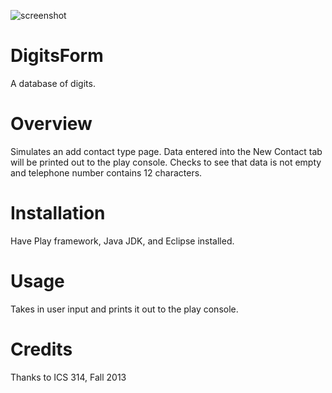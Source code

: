 ![screenshot](https://raw.github.com/ajgprieto/Digits/Attempt-1-1-1/public/images/screenshot2.png)



DigitsForm
======

A database of digits.

Overview
======
Simulates an add contact type page.  Data entered into the New Contact tab will be printed out to the play console.
Checks to see that data is not empty and telephone number contains 12 characters.

Installation
==========
Have Play framework, Java JDK, and Eclipse installed.

Usage
========
Takes in user input and prints it out to the play console.

Credits
============
Thanks to ICS 314, Fall 2013
